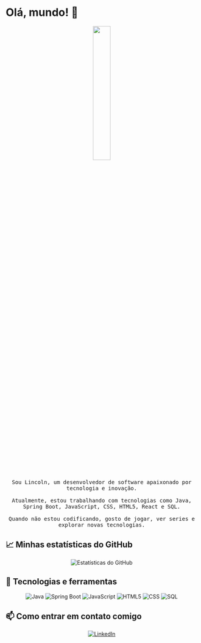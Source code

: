 # Olá, mundo! 👋

<p align="center">
  <img src="https://media.giphy.com/media/3o7TKz2eMXx7dn95FS/giphy.gif" width="30%">
  <br><br>
  <samp>
    Sou Lincoln, um desenvolvedor de software apaixonado por tecnologia e inovação.
    <br><br>
    Atualmente, estou trabalhando com tecnologias como Java, Spring Boot, JavaScript, CSS, HTML5, React e SQL.
    <br><br>
    Quando não estou codificando, gosto de jogar, ver series e explorar novas tecnologias.
  </samp>
</p>

## 📈 Minhas estatísticas do GitHub

<p align="center">
  <img src="https://github-readme-stats.vercel.app/api?username=lincolntaranto&show_icons=true&theme=radical" alt="Estatísticas do GitHub">
</p>

## 🔧 Tecnologias e ferramentas

<p align="center">
  <img src="https://img.shields.io/badge/Code-Java-informational?style=flat&logo=Ruby&logoColor=white&color=2bbc8a" alt="Java">
  <img src="https://img.shields.io/badge/Tools-SpringBoot-informational?style=flat&logo=springboot&logoColor=white&color=2bbc8a" alt="Spring Boot">
  <img src="https://img.shields.io/badge/Code-JavaScript-informational?style=flat&logo=javascript&logoColor=white&color=2bbc8a" alt="JavaScript">
  <img src="https://img.shields.io/badge/Code-HTML5-informational?style=flat&logo=html5&logoColor=white&color=2bbc8a" alt="HTML5">
  <img src="https://img.shields.io/badge/Code-CSS-informational?style=flat&logo=css3&logoColor=white&color=2bbc8a" alt="CSS">
  <img src="https://img.shields.io/badge/Tools-SQL-informational?style=flat&logo=mysql&logoColor=white&color=2bbc8a" alt="SQL">
</p>

## 📫 Como entrar em contato comigo

<p align="center">
  <a href="https://www.linkedin.com/in/lincoln-taranto/"><img src="https://img.shields.io/badge/-LinkedIn-0077B5?style=flat&logo=LinkedIn&logoColor=white" alt="LinkedIn"></a>
</p>
